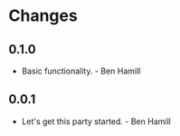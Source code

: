 # Changes

## 0.1.0

* Basic functionality. - Ben Hamill

## 0.0.1

* Let's get this party started. - Ben Hamill
